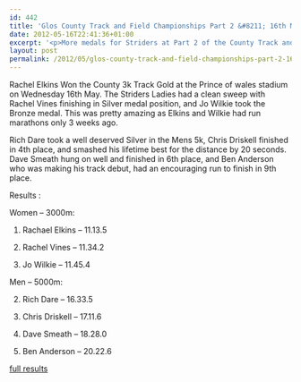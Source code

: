 ```yaml
---
id: 442
title: 'Glos County Track and Field Championships Part 2 &#8211; 16th May 2012'
date: 2012-05-16T22:41:36+01:00
excerpt: '<p>More medals for Striders at Part 2 of the County Track and Field Championships</p>'
layout: post
permalink: /2012/05/glos-county-track-and-field-championships-part-2-16th-may-2012/
---
```

</p> 

Rachel Elkins Won the County 3k Track Gold at the Prince of wales stadium on Wednesday 16th May. The Striders Ladies had a clean sweep with Rachel Vines finishing in Silver medal position, and Jo Wilkie took the Bronze medal. This was pretty amazing as Elkins and Wilkie had run marathons only 3 weeks ago.

Rich Dare took a well deserved Silver in the Mens 5k, Chris Driskell finished in 4th place, and smashed his lifetime best for the distance by 20 seconds. Dave Smeath hung on well and finished in 6th place, and Ben Anderson who was making his track debut, had an encouraging run to finish in 9th place.

Results :

Women &#8211; 3000m:

1) Rachael Elkins &#8211; 11.13.5

2) Rachel Vines &#8211; 11.34.2

3) Jo Wilkie &#8211; 11.45.4

Men &#8211; 5000m:

2) Rich Dare &#8211; 16.33.5

4) Chris Driskell &#8211; 17.11.6

6) Dave Smeath &#8211; 18.28.0

9) Ben Anderson &#8211; 20.22.6

<a href="http://www.clcstriders-runningclub.co.uk/images/documents/countytf2012resultspartii.pdf" target="_blank" rel="nofollow">full results</a>